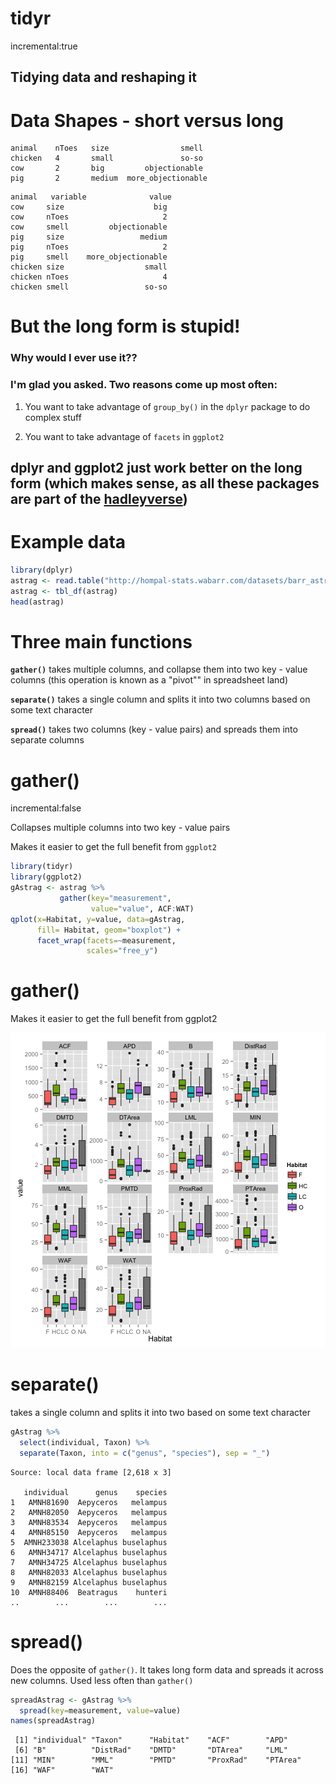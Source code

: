 tidyr
========================================================
incremental:true 

## Tidying data and reshaping it

Data Shapes - short versus long
================

```
animal    nToes   size                smell
chicken   4       small               so-so
cow       2       big         objectionable
pig       2       medium  more_objectionable
```

```
animal   variable              value
cow     size                	big
cow    	nToes                     2
cow    	smell         objectionable
pig     size                 medium
pig    	nToes                     2
pig    	smell    more_objectionable
chicken size                  small
chicken nToes                     4
chicken smell                 so-so
```

But the long form is stupid! 
=======================

### Why would I ever use it??

### I'm glad you asked. Two reasons come up most often:

1. You want to take advantage of `group_by()` in the `dplyr` package to do complex stuff

2. You want to take advantage of `facets` in `ggplot2`

## dplyr and ggplot2 **just work better** on the long form (which makes sense, as all these packages are part of the [hadleyverse](http://adolfoalvarez.cl/the-hitchhikers-guide-to-the-hadleyverse/)) 

Example data
==================


```r
library(dplyr)
astrag <- read.table("http://hompal-stats.wabarr.com/datasets/barr_astrag_2014.txt", header=TRUE, sep="\t")
astrag <- tbl_df(astrag)
head(astrag)
```

Three main functions
=============
**`gather()`**  takes multiple columns, and collapse them into two key - value columns (this operation is known as a "pivot"" in spreadsheet land)

**`separate()`**  takes a single column and splits it into two columns based on some text character

**`spread()`**  takes two columns (key - value pairs) and spreads them into separate columns

gather()
==========
incremental:false

Collapses multiple columns into two key - value pairs

Makes it easier to get the full benefit from `ggplot2`


```r
library(tidyr)
library(ggplot2)
gAstrag <- astrag %>% 
           gather(key="measurement", 
                  value="value", ACF:WAT)
qplot(x=Habitat, y=value, data=gAstrag, 
      fill= Habitat, geom="boxplot") + 
      facet_wrap(facets=~measurement, 
                 scales="free_y")
```

gather()
==========

Makes it easier to get the full benefit from ggplot2

![plot of chunk unnamed-chunk-3](tidyR-figure/unnamed-chunk-3-1.png) 

separate()
==========

takes a single column and splits it into two based on some text character


```r
gAstrag %>% 
  select(individual, Taxon) %>%
  separate(Taxon, into = c("genus", "species"), sep = "_")
```

```
Source: local data frame [2,618 x 3]

   individual      genus    species
1   AMNH81690  Aepyceros   melampus
2   AMNH82050  Aepyceros   melampus
3   AMNH83534  Aepyceros   melampus
4   AMNH85150  Aepyceros   melampus
5  AMNH233038 Alcelaphus buselaphus
6   AMNH34717 Alcelaphus buselaphus
7   AMNH34725 Alcelaphus buselaphus
8   AMNH82033 Alcelaphus buselaphus
9   AMNH82159 Alcelaphus buselaphus
10  AMNH88406  Beatragus    hunteri
..        ...        ...        ...
```

spread()
===========

Does the opposite of `gather()`.  It takes long form data and spreads it across new columns.  Used less often than `gather()`


```r
spreadAstrag <- gAstrag %>%
  spread(key=measurement, value=value)
names(spreadAstrag)
```

```
 [1] "individual" "Taxon"      "Habitat"    "ACF"        "APD"       
 [6] "B"          "DistRad"    "DMTD"       "DTArea"     "LML"       
[11] "MIN"        "MML"        "PMTD"       "ProxRad"    "PTArea"    
[16] "WAF"        "WAT"       
```
